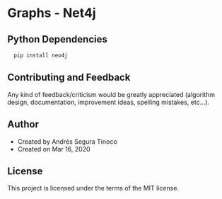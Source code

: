 # Graphs - Net4j

## Python Dependencies
``` python
  pip install neo4j
```

## Contributing and Feedback
Any kind of feedback/criticism would be greatly appreciated (algorithm design, documentation, improvement ideas, spelling mistakes, etc...).

## Author
- Created by Andrés Segura Tinoco
- Created on Mar 16, 2020

## License
This project is licensed under the terms of the MIT license.
